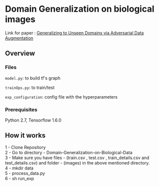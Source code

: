 # Domain Generalization on biological images 
Link for paper : [Generalizing to Unseen Domains via Adversarial Data Augmentation](https://arxiv.org/abs/1805.12018)

## Overview

### Files

``model.py``: to build tf's graph

``trainOps.py``: to train/test

``exp_configuration``: config file with the hyperparameters

### Prerequisites

Python 2.7, Tensorflow 1.6.0

## How it works

1 - Clone Repository
<br>2 - Go to directory - Domain-Generalization-on-Biological-Data
<br>3 - Make sure you have files - (train.csv , test.csv , train_details.csv and test_details.csv) and folder - (images) in the above mentioned directory.
<br>4 - mkdir data
<br>5 - process_data.py
<br>6 - sh run_exp
